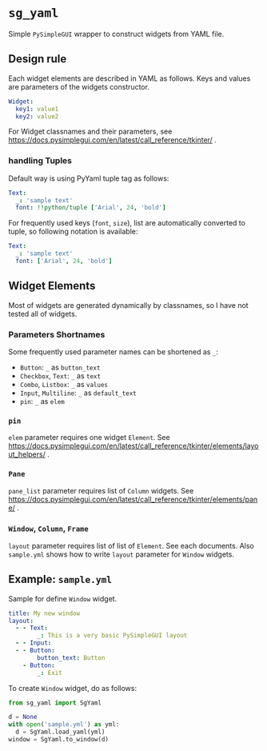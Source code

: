 # `sg_yaml`

Simple `PySimpleGUI` wrapper to construct widgets from YAML file.

## Design rule

Each widget elements are described in YAML as follows. Keys and values are parameters of the widgets constructor.

```yaml
Widget:
  key1: value1
  key2: value2
```

For Widget classnames and their parameters, see https://docs.pysimplegui.com/en/latest/call_reference/tkinter/ .

### handling Tuples

Default way is using PyYaml tuple tag as follows:

```yaml
Text:
  _: 'sample text'
  font: !!python/tuple ['Arial', 24, 'bold']
```

For frequently used keys (`font`, `size`), list are automatically converted to tuple, so following notation is available:

```yaml
Text:
  _: 'sample text'
  font: ['Arial', 24, 'bold']
```

## Widget Elements

Most of widgets are generated dynamically by classnames, so I have not tested all of widgets.

### Parameters Shortnames

Some frequently used parameter names can be shortened as `_`:

* `Button`: `_` as `button_text`
* `Checkbox`, `Text`: `_` as `text`
* `Combo`, `Listbox`: `_` as `values`
* `Input`, `Multiline`: `_` as `default_text`
* `pin`: `_` as `elem`

### `pin`

`elem` parameter requires one widget `Element`. See https://docs.pysimplegui.com/en/latest/call_reference/tkinter/elements/layout_helpers/ .

### `Pane`

`pane_list` parameter requires list of `Column` widgets. See https://docs.pysimplegui.com/en/latest/call_reference/tkinter/elements/pane/ .

### `Window`, `Column`, `Frame`

`layout` parameter requires list of list of `Element`. See each documents.  Also `sample.yml` shows how to write `layout` parameter for `Window` widgets.


## Example: `sample.yml`

Sample for define `Window` widget.

```yaml
title: My new window
layout:
  - - Text:
        _: This is a very basic PySimpleGUI layout
  - - Input:
  - - Button:
        button_text: Button
    - Button:
        _: Exit
```

To create `Window` widget, do as follows:

```python
from sg_yaml import SgYaml

d = None
with open('sample.yml') as yml:
  d = SgYaml.load_yaml(yml)
window = SgYaml.to_window(d)
```

